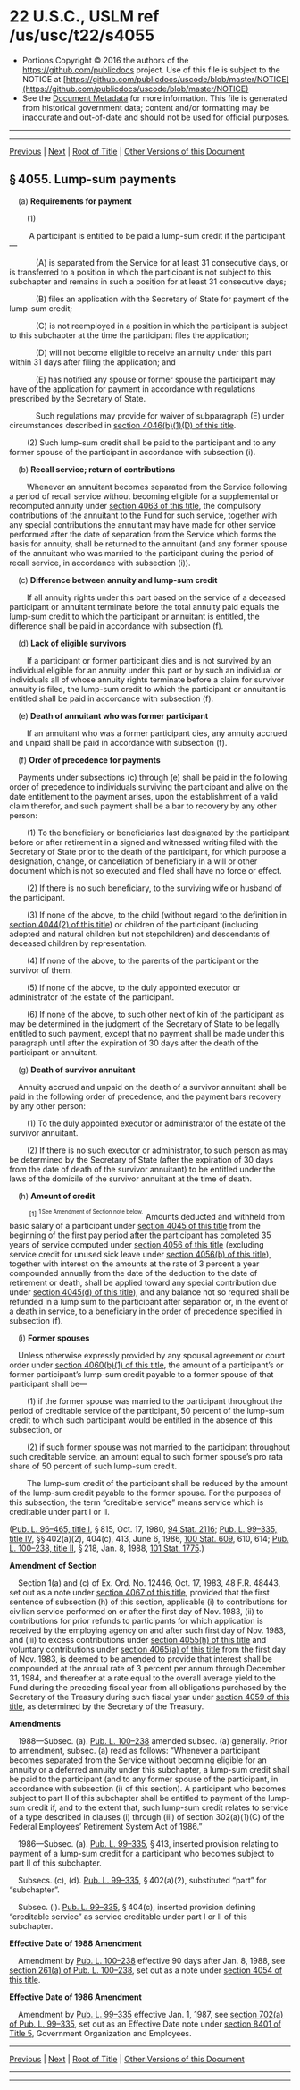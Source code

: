 ---
---

# 22 U.S.C., USLM ref /us/usc/t22/s4055

* Portions Copyright © 2016 the authors of the https://github.com/publicdocs project.
  Use of this file is subject to the NOTICE at [https://github.com/publicdocs/uscode/blob/master/NOTICE](https://github.com/publicdocs/uscode/blob/master/NOTICE)
* See the [Document Metadata](././../../../../../..//README.md) for more information.
  This file is generated from historical government data; content and/or formatting may be inaccurate and out-of-date and should not be used for official purposes.

----------
----------

[Previous](./../../../../../..//us/usc/t22/ch52/schVIII/ptI/m__us_usc_t22_s4054.md) | [Next](./../../../../../..//us/usc/t22/ch52/schVIII/ptI/m__us_usc_t22_s4056.md) | [Root of Title](./../../../../../../) | [Other Versions of this Document](https://publicdocs.github.io/go/links?ns=uslm&ref=%2Fus%2Fusc%2Ft22%2Fs4055)

## § 4055. Lump-sum payments

    (a) __Requirements for payment__ 

        (1)

         A participant is entitled to be paid a lump-sum credit if the participant—

            (A) is separated from the Service for at least 31 consecutive days, or is transferred to a position in which the participant is not subject to this subchapter and remains in such a position for at least 31 consecutive days;

            (B) files an application with the Secretary of State for payment of the lump-sum credit;

            (C) is not reemployed in a position in which the participant is subject to this subchapter at the time the participant files the application;

            (D) will not become eligible to receive an annuity under this part within 31 days after filing the application; and

            (E) has notified any spouse or former spouse the participant may have of the application for payment in accordance with regulations prescribed by the Secretary of State.

            Such regulations may provide for waiver of subparagraph (E) under circumstances described in [section 4046(b)(1)(D) of this title][/us/usc/t22/s4046/b/1/D].

        (2) Such lump-sum credit shall be paid to the participant and to any former spouse of the participant in accordance with subsection (i).

    (b) __Recall service; return of contributions__ 

        Whenever an annuitant becomes separated from the Service following a period of recall service without becoming eligible for a supplemental or recomputed annuity under [section 4063 of this title][/us/usc/t22/s4063], the compulsory contributions of the annuitant to the Fund for such service, together with any special contributions the annuitant may have made for other service performed after the date of separation from the Service which forms the basis for annuity, shall be returned to the annuitant (and any former spouse of the annuitant who was married to the participant during the period of recall service, in accordance with subsection (i)).

    (c) __Difference between annuity and lump-sum credit__ 

        If all annuity rights under this part based on the service of a deceased participant or annuitant terminate before the total annuity paid equals the lump-sum credit to which the participant or annuitant is entitled, the difference shall be paid in accordance with subsection (f).

    (d) __Lack of eligible survivors__ 

        If a participant or former participant dies and is not survived by an individual eligible for an annuity under this part or by such an individual or individuals all of whose annuity rights terminate before a claim for survivor annuity is filed, the lump-sum credit to which the participant or annuitant is entitled shall be paid in accordance with subsection (f).

    (e) __Death of annuitant who was former participant__ 

        If an annuitant who was a former participant dies, any annuity accrued and unpaid shall be paid in accordance with subsection (f).

    (f) __Order of precedence for payments__ 

    Payments under subsections (c) through (e) shall be paid in the following order of precedence to individuals surviving the participant and alive on the date entitlement to the payment arises, upon the establishment of a valid claim therefor, and such payment shall be a bar to recovery by any other person:

        (1) To the beneficiary or beneficiaries last designated by the participant before or after retirement in a signed and witnessed writing filed with the Secretary of State prior to the death of the participant, for which purpose a designation, change, or cancellation of beneficiary in a will or other document which is not so executed and filed shall have no force or effect.

        (2) If there is no such beneficiary, to the surviving wife or husband of the participant.

        (3) If none of the above, to the child (without regard to the definition in [section 4044(2) of this title][/us/usc/t22/s4044/2]) or children of the participant (including adopted and natural children but not stepchildren) and descendants of deceased children by representation.

        (4) If none of the above, to the parents of the participant or the survivor of them.

        (5) If none of the above, to the duly appointed executor or administrator of the estate of the participant.

        (6) If none of the above, to such other next of kin of the participant as may be determined in the judgment of the Secretary of State to be legally entitled to such payment, except that no payment shall be made under this paragraph until after the expiration of 30 days after the death of the participant or annuitant.

    (g) __Death of survivor annuitant__ 

    Annuity accrued and unpaid on the death of a survivor annuitant shall be paid in the following order of precedence, and the payment bars recovery by any other person:

        (1) To the duly appointed executor or administrator of the estate of the survivor annuitant.

        (2) If there is no such executor or administrator, to such person as may be determined by the Secretary of State (after the expiration of 30 days from the date of death of the survivor annuitant) to be entitled under the laws of the domicile of the survivor annuitant at the time of death.

    (h) __Amount of credit__ 

         <sup>\[1\]</sup>  <sup><sup> 1 See Amendment of Section note below. </sup></sup>  Amounts deducted and withheld from basic salary of a participant under [section 4045 of this title][/us/usc/t22/s4045] from the beginning of the first pay period after the participant has completed 35 years of service computed under [section 4056 of this title][/us/usc/t22/s4056] (excluding service credit for unused sick leave under [section 4056(b) of this title][/us/usc/t22/s4056/b]), together with interest on the amounts at the rate of 3 percent a year compounded annually from the date of the deduction to the date of retirement or death, shall be applied toward any special contribution due under [section 4045(d) of this title][/us/usc/t22/s4045/d]), and any balance not so required shall be refunded in a lump sum to the participant after separation or, in the event of a death in service, to a beneficiary in the order of precedence specified in subsection (f).

    (i) __Former spouses__ 

    Unless otherwise expressly provided by any spousal agreement or court order under [section 4060(b)(1) of this title][/us/usc/t22/s4060/b/1], the amount of a participant’s or former participant’s lump-sum credit payable to a former spouse of that participant shall be—

        (1) if the former spouse was married to the participant throughout the period of creditable service of the participant, 50 percent of the lump-sum credit to which such participant would be entitled in the absence of this subsection, or

        (2) if such former spouse was not married to the participant throughout such creditable service, an amount equal to such former spouse’s pro rata share of 50 percent of such lump-sum credit.

        The lump-sum credit of the participant shall be reduced by the amount of the lump-sum credit payable to the former spouse. For the purposes of this subsection, the term “creditable service” means service which is creditable under part I or II.

([Pub. L. 96–465, title I][/us/pl/96/465/tI], § 815, Oct. 17, 1980, [94 Stat. 2116][/us/stat/94/2116]; [Pub. L. 99–335, title IV][/us/pl/99/335/tIV], §§ 402(a)(2), 404(c), 413, June 6, 1986, [100 Stat. 609][/us/stat/100/609], 610, 614; [Pub. L. 100–238, title II][/us/pl/100/238/tII], § 218, Jan. 8, 1988, [101 Stat. 1775][/us/stat/101/1775].)

 __Amendment of Section__ 

    Section 1(a) and (c) of Ex. Ord. No. 12446, Oct. 17, 1983, 48 F.R. 48443, set out as a note under [section 4067 of this title][/us/usc/t22/s4067], provided that the first sentence of subsection (h) of this section, applicable (i) to contributions for civilian service performed on or after the first day of Nov. 1983, (ii) to contributions for prior refunds to participants for which application is received by the employing agency on and after such first day of Nov. 1983, and (iii) to excess contributions under [section 4055(h) of this title][/us/usc/t22/s4055/h] and voluntary contributions under [section 4065(a) of this title][/us/usc/t22/s4065/a] from the first day of Nov. 1983, is deemed to be amended to provide that interest shall be compounded at the annual rate of 3 percent per annum through December 31, 1984, and thereafter at a rate equal to the overall average yield to the Fund during the preceding fiscal year from all obligations purchased by the Secretary of the Treasury during such fiscal year under [section 4059 of this title][/us/usc/t22/s4059], as determined by the Secretary of the Treasury.

 __Amendments__ 

    1988—Subsec. (a). [Pub. L. 100–238][/us/pl/100/238] amended subsec. (a) generally. Prior to amendment, subsec. (a) read as follows: “Whenever a participant becomes separated from the Service without becoming eligible for an annuity or a deferred annuity under this subchapter, a lump-sum credit shall be paid to the participant (and to any former spouse of the participant, in accordance with subsection (i) of this section). A participant who becomes subject to part II of this subchapter shall be entitled to payment of the lump-sum credit if, and to the extent that, such lump-sum credit relates to service of a type described in clauses (i) through (iii) of section 302(a)(1)(C) of the Federal Employees’ Retirement System Act of 1986.”

    1986—Subsec. (a). [Pub. L. 99–335][/us/pl/99/335], § 413, inserted provision relating to payment of a lump-sum credit for a participant who becomes subject to part II of this subchapter.

    Subsecs. (c), (d). [Pub. L. 99–335][/us/pl/99/335], § 402(a)(2), substituted “part” for “subchapter”.

    Subsec. (i). [Pub. L. 99–335][/us/pl/99/335], § 404(c), inserted provision defining “creditable service” as service creditable under part I or II of this subchapter.

 __Effective Date of 1988 Amendment__ 

    Amendment by [Pub. L. 100–238][/us/pl/100/238] effective 90 days after Jan. 8, 1988, see [section 261(a) of Pub. L. 100–238][/us/pl/100/238/s261/a], set out as a note under [section 4054 of this title][/us/usc/t22/s4054].

 __Effective Date of 1986 Amendment__ 

    Amendment by [Pub. L. 99–335][/us/pl/99/335] effective Jan. 1, 1987, see [section 702(a) of Pub. L. 99–335][/us/pl/99/335/s702/a], set out as an Effective Date note under [section 8401 of Title 5][/us/usc/t5/s8401], Government Organization and Employees.

----------

[Previous](./../../../../../..//us/usc/t22/ch52/schVIII/ptI/m__us_usc_t22_s4054.md) | [Next](./../../../../../..//us/usc/t22/ch52/schVIII/ptI/m__us_usc_t22_s4056.md) | [Root of Title](./../../../../../../) | [Other Versions of this Document](https://publicdocs.github.io/go/links?ns=uslm&ref=%2Fus%2Fusc%2Ft22%2Fs4055)

----------
----------

[/us/usc/t22/s4046/b/1/D]: https://publicdocs.github.io/go/links?ns=uslm&ref=%2Fus%2Fusc%2Ft22%2Fs4046%2Fb%2F1%2FD
[/us/usc/t22/s4063]: https://publicdocs.github.io/go/links?ns=uslm&ref=%2Fus%2Fusc%2Ft22%2Fs4063
[/us/usc/t22/s4044/2]: https://publicdocs.github.io/go/links?ns=uslm&ref=%2Fus%2Fusc%2Ft22%2Fs4044%2F2
[/us/usc/t22/s4045]: https://publicdocs.github.io/go/links?ns=uslm&ref=%2Fus%2Fusc%2Ft22%2Fs4045
[/us/usc/t22/s4056]: https://publicdocs.github.io/go/links?ns=uslm&ref=%2Fus%2Fusc%2Ft22%2Fs4056
[/us/usc/t22/s4056/b]: https://publicdocs.github.io/go/links?ns=uslm&ref=%2Fus%2Fusc%2Ft22%2Fs4056%2Fb
[/us/usc/t22/s4045/d]: https://publicdocs.github.io/go/links?ns=uslm&ref=%2Fus%2Fusc%2Ft22%2Fs4045%2Fd
[/us/usc/t22/s4060/b/1]: https://publicdocs.github.io/go/links?ns=uslm&ref=%2Fus%2Fusc%2Ft22%2Fs4060%2Fb%2F1
[/us/pl/96/465/tI]: https://publicdocs.github.io/go/links?ns=uslm&ref=%2Fus%2Fpl%2F96%2F465%2FtI
[/us/stat/94/2116]: https://publicdocs.github.io/go/links?ns=uslm&ref=%2Fus%2Fstat%2F94%2F2116
[/us/pl/99/335/tIV]: https://publicdocs.github.io/go/links?ns=uslm&ref=%2Fus%2Fpl%2F99%2F335%2FtIV
[/us/stat/100/609]: https://publicdocs.github.io/go/links?ns=uslm&ref=%2Fus%2Fstat%2F100%2F609
[/us/pl/100/238/tII]: https://publicdocs.github.io/go/links?ns=uslm&ref=%2Fus%2Fpl%2F100%2F238%2FtII
[/us/stat/101/1775]: https://publicdocs.github.io/go/links?ns=uslm&ref=%2Fus%2Fstat%2F101%2F1775
[/us/usc/t22/s4067]: https://publicdocs.github.io/go/links?ns=uslm&ref=%2Fus%2Fusc%2Ft22%2Fs4067
[/us/usc/t22/s4055/h]: https://publicdocs.github.io/go/links?ns=uslm&ref=%2Fus%2Fusc%2Ft22%2Fs4055%2Fh
[/us/usc/t22/s4065/a]: https://publicdocs.github.io/go/links?ns=uslm&ref=%2Fus%2Fusc%2Ft22%2Fs4065%2Fa
[/us/usc/t22/s4059]: https://publicdocs.github.io/go/links?ns=uslm&ref=%2Fus%2Fusc%2Ft22%2Fs4059
[/us/pl/100/238]: https://publicdocs.github.io/go/links?ns=uslm&ref=%2Fus%2Fpl%2F100%2F238
[/us/pl/99/335]: https://publicdocs.github.io/go/links?ns=uslm&ref=%2Fus%2Fpl%2F99%2F335
[/us/pl/99/335]: https://publicdocs.github.io/go/links?ns=uslm&ref=%2Fus%2Fpl%2F99%2F335
[/us/pl/99/335]: https://publicdocs.github.io/go/links?ns=uslm&ref=%2Fus%2Fpl%2F99%2F335
[/us/pl/100/238]: https://publicdocs.github.io/go/links?ns=uslm&ref=%2Fus%2Fpl%2F100%2F238
[/us/pl/100/238/s261/a]: https://publicdocs.github.io/go/links?ns=uslm&ref=%2Fus%2Fpl%2F100%2F238%2Fs261%2Fa
[/us/usc/t22/s4054]: https://publicdocs.github.io/go/links?ns=uslm&ref=%2Fus%2Fusc%2Ft22%2Fs4054
[/us/pl/99/335]: https://publicdocs.github.io/go/links?ns=uslm&ref=%2Fus%2Fpl%2F99%2F335
[/us/pl/99/335/s702/a]: https://publicdocs.github.io/go/links?ns=uslm&ref=%2Fus%2Fpl%2F99%2F335%2Fs702%2Fa
[/us/usc/t5/s8401]: https://publicdocs.github.io/go/links?ns=uslm&ref=%2Fus%2Fusc%2Ft5%2Fs8401


